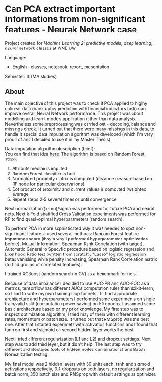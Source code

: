# Can PCA extract important informations from non-significant features - Neurak Network case
Project created for *Machine Learning 2: predictive models, deep learning, neural network* classes at WNE UW

Language:
 * English - classes, notebook, report, presentation

Semester: III (MA studies)

## About
The main objective of this project was to check if PCA applied to higlhy colinear data (bankruptcy prediction with financial indicators task) can improve overall Neural Network performance. This project was about modelling and learnt models application rather than data analysis. Nevertheless some preprocessing was carried out - decoding, balance and missings check. It turned out that there were many missings in this data, to handle it special data imputation algorithm was developed (which I'm very proud of and I decided to use it in my Master Thesis).

Data imputation algorithm description (brief):<br>
You can find that idea [here](https://www.youtube.com/watch?v=nyxTdL_4Q-Q&t=494s&ab_channel=StatQuestwithJoshStarmer). The algorithm is based on Random Forest, steps:
1. Attribute median is imputed
2. Random Forest classifier is built
3. Normalized proximity matrix is computed (distance measure based on RF node for particular observations)
4. Dot product of proximity and current values is computed (weighted average)
5. Repeat steps 2-5 several times or until convergence

Next normalization (x-mu)/sigma was performed for future PCA and neural nets. Next k-Fold stratified Cross Validation experiments was performed for RF to find quasi-optimal hyperparameters (random search). 

To perform PCA in more sophisticated way it was needed to spot non-significant features I used several methods: Random Forest feature importance score (thay's why I performed hyperparameter optimization before), Mutual Information, Spearman Rank Correlation (with target), Automatic General to Specyfic procedure based on logistic regression and Likelihood Ratio test (written from scratch), "Lasso" logistic regression betas vanishing while penalty increasing, Spearman Rank Correlation matrix (to find groups of correlated features). 

I trained XGBoost (random search in CV) as a benchmark for nets.

Because of data imbalance I decided to use AUC-PR and AUC-ROC as a metrics, tensorflow has different AUCs computation rules than scikit-learn, so I had to write my own training loop for nets. To find appropriate architecture and hyperparameters I performed some experiments on single train/valid split (computation power saving) on 50 epochs. I assumed some basic architecture based on my prior knowledge. My first step was to inspect optimization algorithm, I tried may of them with different learning rates, momentum or batch size. It turned out that RMSprop was the best one. After that I started experimets with activation functions and I found that tanh on first and sigmoid on second hidden layer works the best.

Next I tried different regularization (L1 and L2) and dropout settings. Next step was to add third leyer, but it didn't help. The last step was to try different architectures (sets of hidden nodes combinations) and Batch Normalization testing.

My final model was 2 hidden layers with 60 units each, tanh and sigmoid activations respectively, 0.4 dropouts on both layers, no regularization and batch norm, 350 batch size and RMSprop with default settings as optimizer.


